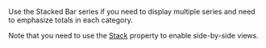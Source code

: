 Use the Stacked Bar series if you need to display multiple series and need to emphasize totals in each category.

Note that you need to use the [Stack](https://docs.devexpress.com/Blazor/DevExpress.Blazor.DxChartStackedBarSeriesBase-3.Stack) property to enable side-by-side views.
